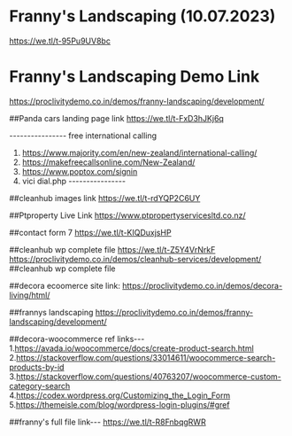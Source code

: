 # Franny's Landscaping (10.07.2023)
https://we.tl/t-95Pu9UV8bc

# Franny's Landscaping Demo Link
https://proclivitydemo.co.in/demos/franny-landscaping/development/


##Panda cars landing page link
https://we.tl/t-FxD3hJKj6q



----*----*-----*---*
free international calling
1. https://www.majority.com/en/new-zealand/international-calling/
2. https://makefreecallsonline.com/New-Zealand/
3. https://www.poptox.com/signin
4. vici dial.php
----*----*-----*---*

##cleanhub images link
https://we.tl/t-rdYQP2C6UY

##Ptproperty Live Link
https://www.ptpropertyservicesltd.co.nz/

##contact form 7
https://we.tl/t-KIQDuxjsHP

##cleanhub wp complete file
https://we.tl/t-Z5Y4VrNrkF
https://proclivitydemo.co.in/demos/cleanhub-services/development/
##cleanhub wp complete file


##decora ecoomerce site link:
https://proclivitydemo.co.in/demos/decora-living/html/


##frannys landscaping
https://proclivitydemo.co.in/demos/franny-landscaping/development/


##decora-woocommerce ref links---
1.https://avada.io/woocommerce/docs/create-product-search.html
2.https://stackoverflow.com/questions/33014611/woocommerce-search-products-by-id
3.https://stackoverflow.com/questions/40763207/woocommerce-custom-category-search
4.https://codex.wordpress.org/Customizing_the_Login_Form
5.https://themeisle.com/blog/wordpress-login-plugins/#gref



##franny's full file link---
https://we.tl/t-R8FnbqgRWR











